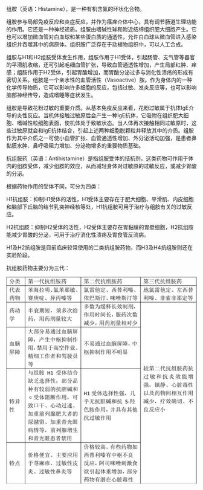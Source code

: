 
组胺（英语：Histamine），是一种有机含氮的环状化合物。

组胺参与局部免疫反应和炎症反应，并作为瘙痒介体中心，具有调节肠道生理功能的作用。它还是一种神经递质。组胺由嗜碱性球和附近结缔组织肥大细胞产生。它也可以增加微血管对白血球和某些蛋白质的通透性，允许白血球从微血管进入感染组织并吞噬其中的病原体。组织胺广泛存在于动植物组织中，可以人工合成。

组胺与H1和H2组胺受体发生作用，组胺作用于H1受体，引起肠管、支气管等器官的平滑肌收缩，还可引起毛细血管扩张，导致血管通透性增加，产生局部红肿、痒感；组胺作用于H2受体，引起胃酸增加，而胃酸分泌过多与消化性溃疡的形成有密切关系。组胺是一个亲水性的血管活性（Vasoactive）胺。作为身体内的一种化学传导物质，它可以影响许多细胞的反应，包括过敏、发炎反应等，也可以影响脑部神经传导，造成嗜睡等症状发生。

组胺是导致花粉过敏的重要介质。从基本免疫反应来看，花粉过敏属于抗体IgE介导的炎性反应。当机体接触过敏原后会产生一种IgE抗体，它吸附在组织肥大细胞、嗜碱性粒细胞表面，使机体处于致敏状态。当人体再次接触相同过敏原时，这些过敏原就会和IgE抗体结合，引起上述两种细胞脱颗粒并释放其中的介质。组胺作为其中介质之一可使小血管扩张、血管通透性增加、外分泌活动加强，是患者鼻黏膜水肿、鼻呼吸阻力增加、分泌物增多的重要物质基础。

抗组胺药（英语：Antihistamine）是指组胺受体的拮抗剂，这类药物可作用于体内的组胺受体，减少组胺的效应，从而减轻身体对过敏原的过敏反应，或减少胃酸的分泌。

根据药物作用的受体不同，可分为四类：

H1抗组胺：抑制H1受体的活性，H1受体主要存在于肥大细胞、平滑肌、内皮细胞和脑部下丘脑的结节乳突神经核等处，H1抗组胺可用于治疗与组胺有关的过敏反应。

H2抗组胺：抑制H2受体的活性，H2受体主要存在胃黏膜的胃壁细胞，H2抗组胺能减少胃酸的分泌，可用于治疗消化性溃疡及胃食管反流病。

H1及H2抗组胺是目前临床较常使用的二类抗组胺药物，而H3及H4抗组胺则还在实验阶段。

抗组胺药物主要分为三代：

![](assets/抗组胺药/抗组胺药.jpg)
